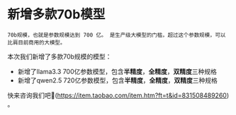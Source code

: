 # 新增多款70b模型

```
70b规模，也就是参数规模达到 700 亿。 是生产级大模型的门槛，超过这个参数规模，可以比肩目前商用的大模型。
```
本次我们新增了多款70b规模的模型：

- 新增了llama3.3 700亿参数模型，包含**半精度**，**全精度**，**双精度**三种规格
- 新增了qwen2.5 720亿参数模型，包含**半精度**，**全精度**，**双精度**三种规格

快来咨询我们吧🤖️(https://item.taobao.com/item.htm?ft=t&id=831508489260) 。